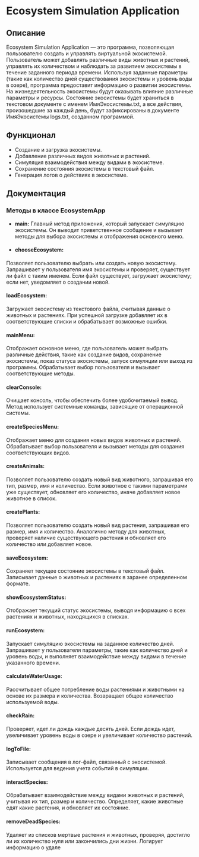# Ecosystem Simulation Application

## Описание

Ecosystem Simulation Application — это программа, позволяющая пользователю создать и управлять виртуальной экосистемой. Пользователь может добавлять различные виды животных и растений, управлять их количеством и наблюдать за развитием экосистемы в течение заданного периода времени. Используя заданные параметры (такие как количество дней существования экосистемы и уровень воды в озере), программа предоставит информацию о развитии экосистемы.
На жизнедеятельность экосистемы будут оказывать влияние различные параметры и ресурсы. 
Состояние экосистемы будет храниться в текстовом документе с именем ИмяЭкосистемы.txt, а все действия, произошедшие за каждый день, будут зафиксированы в документе ИмяЭкосистемы logs.txt, созданном программой.

## Функционал

- Создание и загрузка экосистемы.
- Добавление различных видов животных и растений.
- Симуляция взаимодействия между видами в экосистеме.
- Сохранение состояния экосистемы в текстовый файл.
- Генерация логов о действиях в экосистеме.

## Документация
### Методы в классе EcosystemApp
- **main:**
Главный метод приложения, который запускает симуляцию экосистемы. Он выводит приветственное сообщение и вызывает методы для выбора экосистемы и отображения основного меню.
- #### chooseEcosystem:
Позволяет пользователю выбрать или создать новую экосистему. Запрашивает у пользователя имя экосистемы и проверяет, существует ли файл с таким именем. Если файл существует, загружает экосистему; если нет, уведомляет о создании новой.
#### loadEcosystem:
Загружает экосистему из текстового файла, считывая данные о животных и растениях. При успешной загрузке добавляет их в соответствующие списки и обрабатывает возможные ошибки.
#### mainMenu:
Отображает основное меню, где пользователь может выбрать различные действия, такие как создание видов, сохранение экосистемы, показ статуса экосистемы, запуск симуляции или выход из программы. Обрабатывает выбор пользователя и вызывает соответствующие методы.
#### clearConsole:
Очищает консоль, чтобы обеспечить более удобочитаемый вывод. Метод использует системные команды, зависящие от операционной системы.
#### createSpeciesMenu:
Отображает меню для создания новых видов животных и растений. Обрабатывает выбор пользователя и вызывает методы для создания соответствующих видов.
#### createAnimals:
Позволяет пользователю создать новый вид животного, запрашивая его тип, размер, имя и количество. Если животное с такими параметрами уже существует, обновляет его количество, иначе добавляет новое животное в список.
#### createPlants:
Позволяет пользователю создать новый вид растения, запрашивая его размер, имя и количество. Аналогично методу для животных, проверяет наличие существующего растения и обновляет его количество или добавляет новое.
#### saveEcosystem:
Сохраняет текущее состояние экосистемы в текстовый файл. Записывает данные о животных и растениях в заранее определенном формате.
#### showEcosystemStatus:
Отображает текущий статус экосистемы, выводя информацию о всех растениях и животных, находящихся в списках.
#### runEcosystem:
Запускает симуляцию экосистемы на заданное количество дней. Запрашивает у пользователя параметры, такие как количество дней и уровень воды, и выполняет взаимодействие между видами в течение указанного времени.
#### calculateWaterUsage:
Рассчитывает общее потребление воды растениями и животными на основе их размера и количества. Возвращает общее количество используемой воды.
#### checkRain:
Проверяет, идет ли дождь каждые десять дней. Если дождь идет, увеличивает уровень воды в озере и увеличивает количество растений.
#### logToFile:
Записывает сообщения в лог-файл, связанный с экосистемой. Используется для ведения учета событий в симуляции.
#### interactSpecies:
Обрабатывает взаимодействие между видами животных и растений, учитывая их тип, размер и количество. Определяет, какие животные едят какие растения, и обновляет их состояние.
#### removeDeadSpecies:
Удаляет из списков мертвые растения и животных, проверяя, достигло ли их количество нуля или закончились дни жизни. Логирует информацию о удале